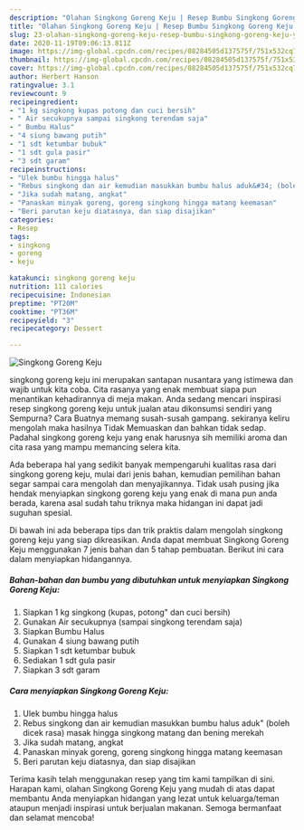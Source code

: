 ```yaml
---
description: "Olahan Singkong Goreng Keju | Resep Bumbu Singkong Goreng Keju Yang Sempurna"
title: "Olahan Singkong Goreng Keju | Resep Bumbu Singkong Goreng Keju Yang Sempurna"
slug: 23-olahan-singkong-goreng-keju-resep-bumbu-singkong-goreng-keju-yang-sempurna
date: 2020-11-19T09:06:13.811Z
image: https://img-global.cpcdn.com/recipes/08284505d137575f/751x532cq70/singkong-goreng-keju-foto-resep-utama.jpg
thumbnail: https://img-global.cpcdn.com/recipes/08284505d137575f/751x532cq70/singkong-goreng-keju-foto-resep-utama.jpg
cover: https://img-global.cpcdn.com/recipes/08284505d137575f/751x532cq70/singkong-goreng-keju-foto-resep-utama.jpg
author: Herbert Hanson
ratingvalue: 3.1
reviewcount: 9
recipeingredient:
- "1 kg singkong kupas potong dan cuci bersih"
- " Air secukupnya sampai singkong terendam saja"
- " Bumbu Halus"
- "4 siung bawang putih"
- "1 sdt ketumbar bubuk"
- "1 sdt gula pasir"
- "3 sdt garam"
recipeinstructions:
- "Ulek bumbu hingga halus"
- "Rebus singkong dan air kemudian masukkan bumbu halus aduk&#34; (boleh dicek rasa) masak hingga singkong matang dan bening merekah"
- "Jika sudah matang, angkat"
- "Panaskan minyak goreng, goreng singkong hingga matang keemasan"
- "Beri parutan keju diatasnya, dan siap disajikan"
categories:
- Resep
tags:
- singkong
- goreng
- keju

katakunci: singkong goreng keju 
nutrition: 111 calories
recipecuisine: Indonesian
preptime: "PT20M"
cooktime: "PT36M"
recipeyield: "3"
recipecategory: Dessert

---
```



![Singkong Goreng Keju](https://img-global.cpcdn.com/recipes/08284505d137575f/751x532cq70/singkong-goreng-keju-foto-resep-utama.jpg)


singkong goreng keju ini merupakan santapan nusantara yang istimewa dan wajib untuk kita coba. Cita rasanya yang enak membuat siapa pun menantikan kehadirannya di meja makan.
Anda sedang mencari inspirasi resep singkong goreng keju untuk jualan atau dikonsumsi sendiri yang Sempurna? Cara Buatnya memang susah-susah gampang. sekiranya keliru mengolah maka hasilnya Tidak Memuaskan dan bahkan tidak sedap. Padahal singkong goreng keju yang enak harusnya sih memiliki aroma dan cita rasa yang mampu memancing selera kita.



Ada beberapa hal yang sedikit banyak mempengaruhi kualitas rasa dari singkong goreng keju, mulai dari jenis bahan, kemudian pemilihan bahan segar sampai cara mengolah dan menyajikannya. Tidak usah pusing jika hendak menyiapkan singkong goreng keju yang enak di mana pun anda berada, karena asal sudah tahu triknya maka hidangan ini dapat jadi suguhan spesial.


Di bawah ini ada beberapa tips dan trik praktis dalam mengolah singkong goreng keju yang siap dikreasikan. Anda dapat membuat Singkong Goreng Keju menggunakan 7 jenis bahan dan 5 tahap pembuatan. Berikut ini cara dalam menyiapkan hidangannya.

<!--inarticleads1-->

##### Bahan-bahan dan bumbu yang dibutuhkan untuk menyiapkan Singkong Goreng Keju:

1. Siapkan 1 kg singkong (kupas, potong&#34; dan cuci bersih)
1. Gunakan  Air secukupnya (sampai singkong terendam saja)
1. Siapkan  Bumbu Halus
1. Gunakan 4 siung bawang putih
1. Siapkan 1 sdt ketumbar bubuk
1. Sediakan 1 sdt gula pasir
1. Siapkan 3 sdt garam




<!--inarticleads2-->

##### Cara menyiapkan Singkong Goreng Keju:

1. Ulek bumbu hingga halus
1. Rebus singkong dan air kemudian masukkan bumbu halus aduk&#34; (boleh dicek rasa) masak hingga singkong matang dan bening merekah
1. Jika sudah matang, angkat
1. Panaskan minyak goreng, goreng singkong hingga matang keemasan
1. Beri parutan keju diatasnya, dan siap disajikan




Terima kasih telah menggunakan resep yang tim kami tampilkan di sini. Harapan kami, olahan Singkong Goreng Keju yang mudah di atas dapat membantu Anda menyiapkan hidangan yang lezat untuk keluarga/teman ataupun menjadi inspirasi untuk berjualan makanan. Semoga bermanfaat dan selamat mencoba!
